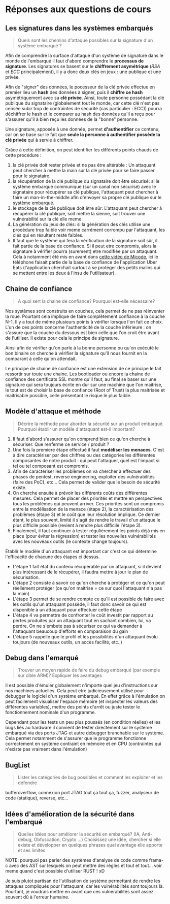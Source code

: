 # Réponses aux questions de cours

## Les signatures dans les systèmes embarqués

> Quels sont les chemins d'attaque possibles sur la signature d'un système embarqué ?

Afin de comprendre la surface d'attaque d'un système de signature dans le monde de l'embarqué il faut d'abord comprendre le **processus de signature**. Les signatures se basent sur le **chiffrement asymétrique** (*RSA* et *ECC* principalement), il y a donc deux clés en jeux : une publique et une privée.

Afin de "signer" des données, le pocesseur de la clé privée effectue en premier lieu un **hash** des données à signer, puis il **chiffre ce hash** asymétriquement avec sa **clé privée**. Ainsi, toute personne possédant la clé publique du signataire (globalement tout le monde, car cette clé n'est pas censée subir trop de contraintes de sécurité (cas particulier : ECC)) pourra déchiffrer le hash et le comparer au hash des données qu'il a reçu pour s'assurer qu'il à bien reçu les données de la "bonne" personne.

Une signature, apposée à une donnée, permet **d'authentifier** ce contenu, car on se base sur le fait que **seule la personne à authentifier possède la clé privée** qui à servie à chiffrer.

Grâce à cette définition, on peut identifier les différents points chauds de cette procédure :

1. la clé privée doit rester privée et ne pas être altérable : Un attaquant peut chercher à mettre la main sur la clé privée pour se faire passer pour le signataire.
2. la récupération de la clé publique du signataire doit être sécurisé: si le système embarqué communique (sur un canal non sécurisé) avec le signataire pour récupérer sa clé publique, l'attaquant peut chercher à faire un man-in-the-middle afin d'envoyer sa propre clé publique sur le système embarqué.
3. le stockage de la clé publique doit être sûr: L'attaquant peut chercher à récupérer la clé publique, soit mettre la sienne, soit trouver une vulnérabilité sur la clé elle meme.
4. La génération du jeux de clés: si la génération des clés utilise une procédure trop faible voir meme carrément corrompu par l'attaquant, les clés qui en résultent reste faibles.
5. Il faut que le système qui fera la vérification de la signature soit sûr, il fait partie de la base de confiance. Si il peut etre compromis, alors la signature à vérifier pourra (surement) etre modifiée par un attaquant. Cela à notamment été mis en avant dans [cette vidéo de Micode](https://www.youtube.com/watch?v=AzhnqtQKKHM), ici le téléphone faisait partie de la base de confiance de l'application Uber Eats (l'application cherchait surtout à se protéger des petits malins qui se mettent entre les deux à l'insu de l'utilisateur).

## Chaine de confiance

> A quoi sert la chaine de confiance? Pourquoi est-elle nécessaire?

Nos systèmes sont construits en couches, cela permet de ne pas réinventer la roue. Pourtant cela implique de faire complètement confiance à la couche N-1. Il y a tout de même plusieurs points à vérifier lorsque l'on fait ce choix. L'un de ces points concerne l'authenticité de la couche inférieure : on s'assure que la couche du dessous est bien celle que l'on croit être avant de l'utiliser. Il existe pour cela le principe de signature.

Ainsi afin de vérifier qu'on parle à la bonne personne ou qu'on exécuté le bon binaire on cherche à vérifier la signature qu'il nous fournit en la comparant à celle qu'on attendait.

Le principe de chaine de confiance est une extension de ce principe le fait ressortir sur toute une chaine. Les bootloader ou encore la chaine de confiance des certificats SSL montre qu'il faut, au final se baser sur une signature qui sera toujours écrite en dur sur une machine que l'on maitrise, le tout est de choisir la base de confiance (Root of Trust) la plus maitrisée et maitrisable possible, celle présentant le risque le plus faible.

## Modèle d'attaque et méthode

> Décrire la méthode pour aborder la sécurité sur un produit embarqué. Pourquoi établir un modèle d'attaquant est-il important?

1. Il faut d'abord s'assurer qu'on comprend bien ce qu'on cherche à sécuriser. Que renferme ce service / produit ?
2. Une fois la premiere étape effectué il faut **modéliser les menaces**. C'est à dire caractériser par des chiffres ou des catégories les différentes composantes de notre produit : qui peut l'attaquer, quel est l'impact si tel ou tel composant est compromis.
3. Afin de caractériser les problèmes on va chercher à effectuer des phases de pentest, reverse engineering, exploiter des vulnérabilités (faire des PoC), etc... Cela permet de valider que le besoin de sécurité existe.
4. On cherche ensuite à prévoir les différents coûts des différentes mesures. Cela permet de placer des priorités et mettre en perspectives tous les problèmes qui peuvent arriver. Ces priorités sont un compromis entre la modélisation de la menace (étape 2), la caractérisation des problèmes (étape 3) et le coût que leur résolution implique. Ce dernier étant, le plus souvent, limité il s'agit de rendre le travail d'un attaque le plus difficile possible (revient à rendre plus difficile l'étape 3).
5. Finalement, il faut continuer à tester régulièrement les points déjà mis en place (pour éviter la régression) et tester les nouvelles vulnérabilités avec les nouveaux outils (le contexte change toujours).

Établir le modèle d'un attaquant est important car c'est ce qui détermine l'efficacité de chacune des étapes ci dessus.

- L'étape 1 fait état du contenu récupérable par un attaquant, si il devient plus intéressant de le récupérer, il faudra mettre à jour le plan de sécurisation.
- L'étape 2 consiste à savoir ce qu'on cherche à protéger et ce qu'on peut réellement protéger (ce qu'on maitrise = ce sur quoi l'attaquant n'a pas la main)
- L'étape 3 permet de se rendre compte ce qu'il est possible de faire avec les outils qu'un attaquant possède, il faut donc savoir ce qui est disponible à un attaquant pour effectuer cette étape
- L'étape 4 va permettre de confronter le coût investit par rapport au pertes produites par un attaquant tout en sachant combien, lui, va perdre. On ne s'embete pas à sécuriser ce qui va demander à l'attaquant beaucoup d'efforts en comparaison du gain
- L'étape 5 rappelle que le profil et les possibilités d'un attaquant évolu toujours (de nouveaux outils, un accès facilité, etc..)

## Debug dans l'emarqué

> Trouver un moyen rapide de faire du debug embarqué (par exemple sur cible ARM)? Expliquer les avantages

Il est possible d'émuler globalement n'importe quel jeu d'instructions sur nos machines actuelles. Cela peut etre judicieusement utilisé pour debugger le logiciel d'un système embarqué. En effet grâce à l'émulation on peut facilement visualiser l'espace mémoire (et inspecter les valeurs des différentes variables), mettre des points d'arrêt ou juste tester le fonctionnement nominale d'un programme.

Cependant pour les tests un peu plus poussés (en condition réelles) et les bugs liés au hardware il convient de tester directement sur le système embarqué via des ports JTAG et autre debugger branchable sur le système. Cela permet notamment de s'assurer que le programme fonctionne correctement en système contraint en mémoire et en CPU (contraintes qui n'existe pas vraiment dans l'émulation)

## BugList

> Lister les catégories de bug possibles et comment les exploiter et les défendre

bufferoverflow, connexion port JTAG tout ça tout ça, fuzzer, analyseur de code (statique), reverse, etc...

## Idées d'amélioration de la sécurité dans l'embarqué

> Quelles idées pour améliorer la sécurité en embarqué? (IA, Anti-debug, Obfuscation, Crypto ...) Choisissez une idée, chercher si elle existe et développer en quelques phrases quel avantage elle apporte et ses limites

NOTE: pourquoi pas parler des systèmes d'analyse de code comme frama-c avec des AST sur lesquels on peut mettre des règles et tout et tout... voir meme quand c'est possible d'utiliser RUST ! xD

Je suis plutot partisan de l'utilisation de système permettant de rendre les attaques compliqués pour l'attaquant, car les vulnérabilités sont toujours là. Pourtant, je voudrais mettre en avant que ces vulnérabilités sont assez souvent dû à l'erreur humaine.